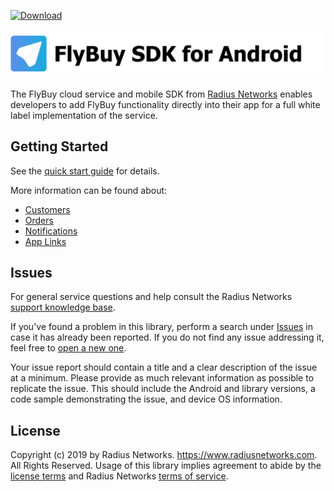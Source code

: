 [ ![Download](https://api.bintray.com/packages/radiusnetworks/flybuy-sdk/com.radiusnetworks.flybuy/images/download.svg) ](https://bintray.com/radiusnetworks/flybuy-sdk/com.radiusnetworks.flybuy/_latestVersion)

![FlyBuy SDK for Android](readme.png)

The FlyBuy cloud service and mobile SDK from [Radius
Networks][1] enables developers to add FlyBuy functionality directly into their app for a full white label implementation of the service.

## Getting Started

See the [quick start guide](doc/quickstart.md) for details.

More information can be found about:

- [Customers](doc/customer.md)
- [Orders](doc/orders.md)
- [Notifications](doc/notifications.md)
- [App Links](doc/app_links.md)


## Issues

For general service questions and help consult the Radius Networks [support knowledge base][2].

If you've found a problem in this library, perform a search under [Issues][3] in case it has already been reported. If you do not find any issue addressing it, feel free to [open a new one][3].

Your issue report should contain a title and a clear description of the issue
at a minimum. Please provide as much relevant information as possible to
replicate the issue. This should include the Android and library versions, a code
sample demonstrating the issue, and device OS information.

## License

Copyright (c) 2019 by Radius Networks. https://www.radiusnetworks.com. All Rights Reserved. Usage of this library implies agreement to abide by the [license
terms](https://github.com/RadiusNetworks/flybuy-android/blob/master/LICENSE) and Radius Networks [terms of service][4].

[1]: https://www.radiusnetworks.com/
[2]: https://radiusnetworks.zendesk.com/
[3]: https://github.com/RadiusNetworks/flybuy-android/issues/new
[4]: https://www.radiusnetworks.com/terms-of-service

